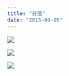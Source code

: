 ```yaml
---
title: "日落"
date: "2015-04-05"
---
```


![](https://furengete.files.wordpress.com/2017/07/img_4385.jpg)

![](https://furengete.files.wordpress.com/2017/07/img_6020.jpg)

![](https://furengete.files.wordpress.com/2017/07/img_4467.jpg)
